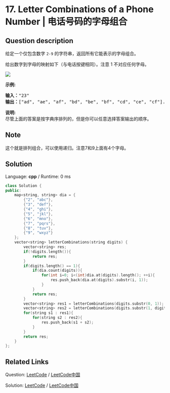 # 17. Letter Combinations of a Phone Number | 电话号码的字母组合

## Question description

<!--If you want to use the English description, use <p>Given a string containing digits from <code>2-9</code> inclusive, return all possible letter combinations that the number could represent.</p>

<p>A mapping of digit to letters (just like on the telephone buttons) is given below. Note that 1 does not map to any letters.</p>

<p><img src="http://upload.wikimedia.org/wikipedia/commons/thumb/7/73/Telephone-keypad2.svg/200px-Telephone-keypad2.svg.png" /></p>

<p><strong>Example:</strong></p>

<pre>
<strong>Input: </strong>&quot;23&quot;
<strong>Output:</strong> [&quot;ad&quot;, &quot;ae&quot;, &quot;af&quot;, &quot;bd&quot;, &quot;be&quot;, &quot;bf&quot;, &quot;cd&quot;, &quot;ce&quot;, &quot;cf&quot;].
</pre>

<p><strong>Note:</strong></p>

<p>Although the above answer is in lexicographical order, your answer could be in any order you want.</p>
 instead-->
<p>给定一个仅包含数字&nbsp;<code>2-9</code>&nbsp;的字符串，返回所有它能表示的字母组合。</p>

<p>给出数字到字母的映射如下（与电话按键相同）。注意 1 不对应任何字母。</p>

<p><img src="http://upload.wikimedia.org/wikipedia/commons/thumb/7/73/Telephone-keypad2.svg/200px-Telephone-keypad2.svg.png"></p>

<p><strong>示例:</strong></p>

<pre><strong>输入：</strong>&quot;23&quot;
<strong>输出：</strong>[&quot;ad&quot;, &quot;ae&quot;, &quot;af&quot;, &quot;bd&quot;, &quot;be&quot;, &quot;bf&quot;, &quot;cd&quot;, &quot;ce&quot;, &quot;cf&quot;].
</pre>

<p><strong>说明:</strong><br>
尽管上面的答案是按字典序排列的，但是你可以任意选择答案输出的顺序。</p>


## Note

这个就是排列组合，可以使用递归。注意7和9上面有4个字母。


## Solution

Language: **cpp**  /  Runtime: 0 ms

```cpp
class Solution {
public:
    map<string, string> dia = {
        {"2", "abc"},
        {"3", "def"},
        {"4", "ghi"},
        {"5", "jkl"},
        {"6", "mno"},
        {"7", "pqrs"},
        {"8", "tuv"},
        {"9", "wxyz"}
    };
    vector<string> letterCombinations(string digits) {
        vector<string> res;
        if(!digits.length()){
            return res;
        }
        if(digits.length() == 1){
            if(dia.count(digits)){
                for(int i=0; i<(int)dia.at(digits).length(); ++i){
                    res.push_back(dia.at(digits).substr(i, 1));
                }
            }
            return res;
        }
        vector<string> res1 = letterCombinations(digits.substr(0, 1));
        vector<string> res2 = letterCombinations(digits.substr(1, digits.length()-1));
        for(string s1 : res1){
            for(string s2 : res2){
                res.push_back(s1 + s2);
            }
        }
        return res;
    }
};
```



## Related Links

Question: [LeetCode](https://leetcode.com/problems/letter-combinations-of-a-phone-number/description/)  /  [LeetCode中国](https://leetcode-cn.com/problems/letter-combinations-of-a-phone-number/description/)

Solution: [LeetCode](https://leetcode.com/articles/letter-combinations-of-a-phone-number/)  /  [LeetCode中国](https://leetcode-cn.com/articles/letter-combinations-of-a-phone-number/)
